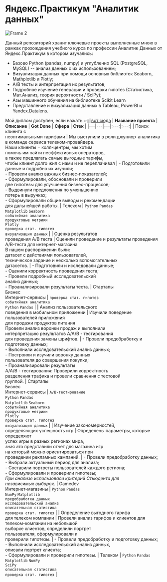 # Яндекс.Практикум "Аналитик данных"
![Frame 2](https://user-images.githubusercontent.com/118074742/202897118-919be9f7-4024-4433-aa78-75c6076fca94.png)

Данный репозиторий хранит ключевые проекты выполненные мною в рамках прохождения учебного курса по профессии Аналитик Данных от Яндекс.Практикум в котором изучались: 
- Базово Python (pandas, numpy) и углубленно SQL (PostgreSQL, MySQL) -- анализ данных с их использованием;
- Визуализация данных при помощи основных библиотек Seaborn, Mathplotlib и Plotly;
- A/B тесты и интерпретация их результатов;
- Подробное изучение генерации и проверки гипотез (Статистика, Мат.Анализ, теория вероятности / SciPy);
- Азы машинного обучения на библиотеке Scikit Learn
- Представление и визуализация данных в Tableau, PowerBI и Yandex.Datalens.

Мой диплом доступен, если нажать 👉🏼[вот сюда](https://drive.google.com/file/d/1z_Cj69L5p-VCBnIyqeTbJvD5Nn_bKsZy/view?usp=sharing)
| **Название проекта** | **Описание** | **Got Done** | **Сфера** | **Стек** |
|---|---|---|:---:|:---:|
| Поиск клиента с <br>неоптимальными тарифами | Мы выступили в роли джуниор-аналитика <br>в команде сервиса телеком-провайдера. <br>Наши клиенты − колл-центры, мы хотим <br>помочь им найти неэффективных операторов,<br>а также предлагать самые выгодные тарифы, <br>чтобы клиент долго жил с нами и не переплачивал | - Подготовили данные и подробно их изучили;<br>- Провели анализ важных бизнес-показателей;<br>- Сформулировали, обосновали и проверили <br>две гипотезы для улучшения бизнес-процессов;<br>- Выдвинули предложения по уменьшению <br>потерь в выручках;<br>- Сформулировали общие выводы и рекомендации <br>для дальнейшей работы. | Телеком | `Python` `Pandas`<br>`Matplotlib` `Seaborn`<br>`событийная аналитика`<br>`продуктовые метрики`<br>`Plotly`<br>`проверка стат. гипотез`<br>`визуализация данных` |
| Оценка результатов<br>проведения A/B теста  | Оценили проведение и результаты проведения <br>A/B-теста для интернет-магазина<br>В нашем распоряжении были: <br>датасет с действиями пользователей, <br>техническое задание и несколько вспомогательных <br>датасетов. | - Подготовили и исследовали данные;<br>- Оценили корректность проведения теста;<br>- Провели подробный исследовательский <br>анализ данных;<br>- Проанализировали результаты теста. | Стартапы<br>Бизнес<br>Интернет-сервисы | `проверка стат. гипотез`<br>`событийная аналитика`<br>`Python` `Pandas` |
| Анализ пользовательского <br>поведения в мобильном приложении | Изучили поведение пользователей приложения <br>для продажи продуктов питания<br>Провели анализ воронки продаж и выполнили<br>интерпретацию результатов А/А/В - тестирования <br>для проведения замены шрифтов. | - Провели предобработку и подготовку данных;<br>- Выполнили исследовательский анализ данных;<br>- Построили и изучили воронку данных <br>пользователя до совершения покупки;<br>- Проанализировали результаты <br>А/А/В - тестирования: Проверили корректность <br>разделения трафика и провели сравнения с тестовой <br>группой. | Стартапы<br>Бизнес<br>Интернет-сервисы | `A/B-тестирование`<br>`Python` `Pandas`<br>`Matplotlib` `Seaborn`<br>`событийная аналитика`<br>`продуктовые метрики`<br>`Plotly`<br>`проверка стат. гипотез`<br>`визуализация данных` |
| Изучение закономерностей, <br>определяющих успешность игр | Определены параметры, которые определяют <br>успех игры в разных регионах мира, <br>зная это представили отчет для магазина игр <br>на который можно ориентироваться при <br>проведении рекламных кампаний. | - Провели предобработку данных;<br>- Выбрали актуальный период для анализа;<br>- Составили портреты пользователей каждого региона;<br>- Сформулировали и проверили гипотезы;<br>_При анализе использовали критерий Стьюдента для <br>независимых выборок._ | Gamedev<br>Интернет-магазины | `Python` `Pandas`<br>`NumPy` `Matplotlib`<br>`предобработка данных`<br>`исследовательский анализ`<br>`описательная статистика`<br>`проверка стат. гипотез` |
| Определение выгодного тарифа <br>для телеком компании | Провели анализ тарифов и клиентов для <br>телеком-компании на небольшой <br>выборке клиентов, определили портрет <br>пользователя, сформулировали и<br>проверили гипотезы. | - Провели предобработку и подготовку данных;<br>- Выполнили исследовательский анализ данных, <br>описали портрет клиента;<br>- Сформулировали и проверили гипотезы. | Телеком | `Python` `Pandas`<br>`Matplotlib` `NumPy`<br>`SciPy`<br>`описательная статистика`<br>`проверка стат. гипотез` |


